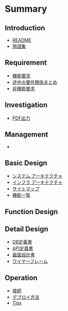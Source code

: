 # Summary
<!-- 必要最低限のみ 外部連帯などを想定している場合は他項目を追加する。 -->
## Introduction
<!-- はじめに -->
<!-- トップページ -->
* [README](README.md)
* [用語集](00_introduction/ubiquitous.md)

## Requirement
<!-- 条件 -->
<!-- 要求仕様 -->
* [機能要求](10_requirement/req_yamato_cwfd.md)
* [途中の要件関係まとめ](10_requirement/req-yamato-cfwd-ph2.md)
* [非機能要求](10_requirement/req_yamato_cwfd.md)

## Investigation
<!-- 調査 -->
<!-- 調査結果 -->
* [PDF出力](20_investigation/pdf/library_install.md)

## Management
<!-- 議事録 -->
* []()

## Basic Design
<!-- 基本設計 -->
* [システム アーキテクチャ](40_design/bd/architecture.md)
* [インフラ アーキテクチャ](40_design/bd/infra_architecture.md)
* [サイトマップ](40_design/bd/sitemap.md)
* [機能一覧](40_design/bd/function_list.md)

## Function Design

## Detail Design
<!-- 詳細設計 -->
* [DB定義書](40_design/dd/dd_entity_layout.md)
* [API定義書](40_design/dd/rest_api/index.md)
* [画面設計書](40_design/dd/screen_design.md)
* [ワイヤーフレーム](40_design/dd/wire_frame.md)

## Operation
<!-- 操作関連 -->
* [接続](50_operation/connect/connect_index.md)
* [デプロイ方法](50_operation/deploy/deploy_index.md)
* [Tips](50_operation/tips/tips_index.md)
